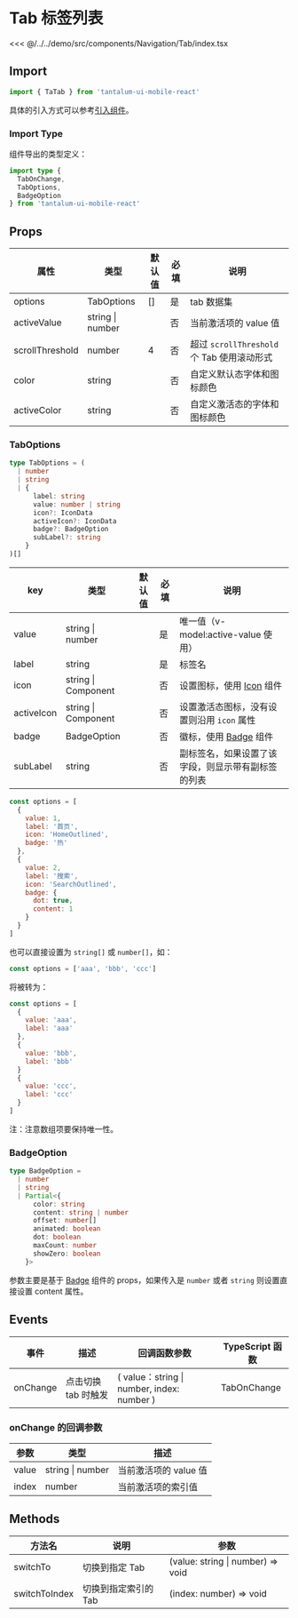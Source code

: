 # Tab 标签列表

<CodeDemo name="Tab">

<<< @/../../demo/src/components/Navigation/Tab/index.tsx

</CodeDemo>

## Import

```js
import { TaTab } from 'tantalum-ui-mobile-react'
```

具体的引入方式可以参考[引入组件](../guide/import.md)。

### Import Type

组件导出的类型定义：

```ts
import type {
  TabOnChange,
  TabOptions,
  BadgeOption
} from 'tantalum-ui-mobile-react'
```

## Props

| 属性            | 类型             | 默认值 | 必填 | 说明                                       |
| --------------- | ---------------- | ------ | ---- | ------------------------------------------ |
| options         | TabOptions       | []     | 是   | tab 数据集                                 |
| activeValue     | string \| number |        | 否   | 当前激活项的 value 值                      |
| scrollThreshold | number           | 4      | 否   | 超过 `scrollThreshold` 个 Tab 使用滚动形式 |
| color           | string           |        | 否   | 自定义默认态字体和图标颜色                 |
| activeColor     | string           |        | 否   | 自定义激活态的字体和图标颜色               |

### TabOptions

```ts
type TabOptions = (
  | number
  | string
  | {
      label: string
      value: number | string
      icon?: IconData
      activeIcon?: IconData
      badge?: BadgeOption
      subLabel?: string
    }
)[]
```

| key        | 类型                | 默认值 | 必填 | 说明                                               |
| ---------- | ------------------- | ------ | ---- | -------------------------------------------------- |
| value      | string \| number    |        | 是   | 唯一值（v-model:active-value 使用）                |
| label      | string              |        | 是   | 标签名                                             |
| icon       | string \| Component |        | 否   | 设置图标，使用 [Icon](./Icon.md) 组件              |
| activeIcon | string \| Component |        | 否   | 设置激活态图标，没有设置则沿用 `icon` 属性         |
| badge      | BadgeOption         |        | 否   | 徽标，使用 [Badge](./Badge.md) 组件                |
| subLabel   | string              |        | 否   | 副标签名，如果设置了该字段，则显示带有副标签的列表 |

```js
const options = [
  {
    value: 1,
    label: '首页',
    icon: 'HomeOutlined',
    badge: '热'
  },
  {
    value: 2,
    label: '搜索',
    icon: 'SearchOutlined',
    badge: {
      dot: true,
      content: 1
    }
  }
]
```

也可以直接设置为 `string[]` 或 `number[]`，如：

```js
const options = ['aaa', 'bbb', 'ccc']
```

将被转为：

```js
const options = [
  {
    value: 'aaa',
    label: 'aaa'
  },
  {
    value: 'bbb',
    label: 'bbb'
  }
  {
    value: 'ccc',
    label: 'ccc'
  }
]
```

注：注意数组项要保持唯一性。

### BadgeOption

```ts
type BadgeOption =
  | number
  | string
  | Partial<{
      color: string
      content: string | number
      offset: number[]
      animated: boolean
      dot: boolean
      maxCount: number
      showZero: boolean
    }>
```

参数主要是基于 [Badge](./Badge.md) 组件的 props，如果传入是 `number` 或者 `string` 则设置直接设置 content 属性。

## Events

| 事件     | 描述                | 回调函数参数                               | TypeScript 函数 |
| -------- | ------------------- | ------------------------------------------ | --------------- |
| onChange | 点击切换 tab 时触发 | ( value：string \| number, index: number ) | TabOnChange     |

### onChange 的回调参数

| 参数  | 类型             | 描述                  |
| ----- | ---------------- | --------------------- |
| value | string \| number | 当前激活项的 value 值 |
| index | number           | 当前激活项的索引值    |

## Methods

| 方法名        | 说明                 | 参数                              |
| ------------- | -------------------- | --------------------------------- |
| switchTo      | 切换到指定 Tab       | (value: string \| number) => void |
| switchToIndex | 切换到指定索引的 Tab | (index: number) => void           |
